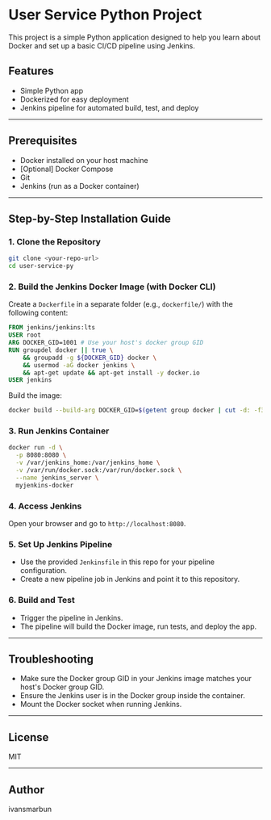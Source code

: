 # User Service Python Project

This project is a simple Python application designed to help you learn about Docker and set up a basic CI/CD pipeline using Jenkins.

## Features
- Simple Python app
- Dockerized for easy deployment
- Jenkins pipeline for automated build, test, and deploy

---

## Prerequisites
- Docker installed on your host machine
- [Optional] Docker Compose
- Git
- Jenkins (run as a Docker container)

---

## Step-by-Step Installation Guide

### 1. Clone the Repository
```bash
git clone <your-repo-url>
cd user-service-py
```

### 2. Build the Jenkins Docker Image (with Docker CLI)
Create a `Dockerfile` in a separate folder (e.g., `dockerfile/`) with the following content:
```dockerfile
FROM jenkins/jenkins:lts
USER root
ARG DOCKER_GID=1001 # Use your host's docker group GID
RUN groupdel docker || true \
    && groupadd -g ${DOCKER_GID} docker \
    && usermod -aG docker jenkins \
    && apt-get update && apt-get install -y docker.io
USER jenkins
```
Build the image:
```bash
docker build --build-arg DOCKER_GID=$(getent group docker | cut -d: -f3) -t myjenkins-docker ./dockerfile
```

### 3. Run Jenkins Container
```bash
docker run -d \
  -p 8080:8080 \
  -v /var/jenkins_home:/var/jenkins_home \
  -v /var/run/docker.sock:/var/run/docker.sock \
  --name jenkins_server \
  myjenkins-docker
```

### 4. Access Jenkins
Open your browser and go to `http://localhost:8080`.

### 5. Set Up Jenkins Pipeline
- Use the provided `Jenkinsfile` in this repo for your pipeline configuration.
- Create a new pipeline job in Jenkins and point it to this repository.

### 6. Build and Test
- Trigger the pipeline in Jenkins.
- The pipeline will build the Docker image, run tests, and deploy the app.

---

## Troubleshooting
- Make sure the Docker group GID in your Jenkins image matches your host's Docker group GID.
- Ensure the Jenkins user is in the Docker group inside the container.
- Mount the Docker socket when running Jenkins.

---

## License
MIT

---

## Author
ivansmarbun
